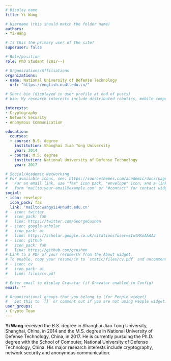 ```yaml
---
# Display name
title: Yi Wang

# Username (this should match the folder name)
authors:
- Yi-Wang

# Is this the primary user of the site?
superuser: false

# Role/position
role: PhD Student (2017--)

# Organizations/Affiliations
organizations:
- name: National University of Defense Technology
  url: "https://english.nudt.edu.cn/"

# Short bio (displayed in user profile at end of posts)
# bio: My research interests include distributed robotics, mobile computing and programmable matter.

interests:
- Cryptography
- Network Security
- Anonymous Communication

education:
  courses:
  - course: B.S. degree
    institution: Shanghai Jiao Tong University
    year: 2014
  - course: M.S. degree
    institution: National University of Defense Technology
    year: 2017

# Social/Academic Networking
# For available icons, see: https://sourcethemes.com/academic/docs/page-builder/#icons
#   For an email link, use "fas" icon pack, "envelope" icon, and a link in the
#   form "mailto:your-email@example.com" or "#contact" for contact widget.
social:
- icon: envelope
  icon_pack: fas
  link: 'mailto:wangyi14@nudt.edu.cn'
# - icon: twitter
#   icon_pack: fab
#   link: https://twitter.com/GeorgeCushen
# - icon: google-scholar
#   icon_pack: ai
#   link: https://scholar.google.co.uk/citations?user=sIwtMXoAAAAJ
# - icon: github
#   icon_pack: fab
#   link: https://github.com/gcushen
# Link to a PDF of your resume/CV from the About widget.
# To enable, copy your resume/CV to `static/files/cv.pdf` and uncomment the lines below.
# - icon: cv
#   icon_pack: ai
#   link: files/cv.pdf

# Enter email to display Gravatar (if Gravatar enabled in Config)
email: ""

# Organizational groups that you belong to (for People widget)
#   Set this to `[]` or comment out if you are not using People widget.
user_groups:
- Crypto Team
---
```

**Yi Wang** received the B.S. degree in Shanghai Jiao Tong University, Shanghai, China, in 2014 and the M.S. degree in National University of Defense Technology, China, in 2017. He is currently pursuing the Ph.D. degree with the School of Computer, National University of Defense Technology, China. His major research interests include cryptography, network security and anonymous communication.